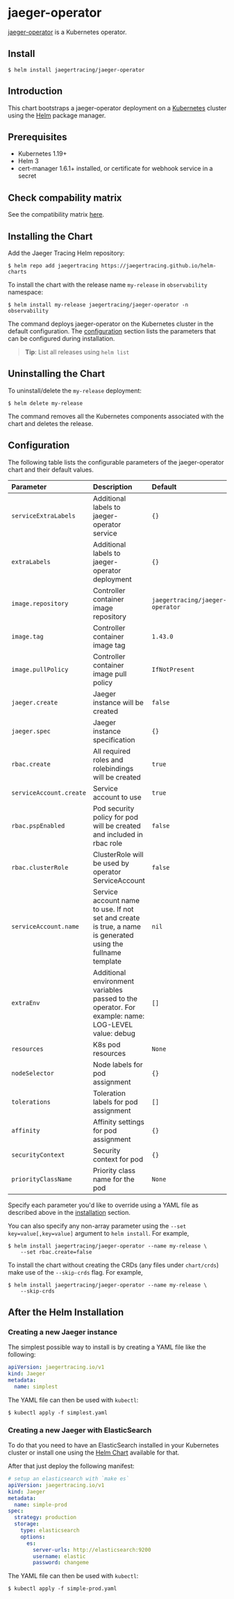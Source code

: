 # jaeger-operator

[jaeger-operator](https://github.com/jaegertracing/jaeger-operator) is a Kubernetes operator.

## Install

```console
$ helm install jaegertracing/jaeger-operator
```

## Introduction

This chart bootstraps a jaeger-operator deployment on a [Kubernetes](http://kubernetes.io) cluster using the [Helm](https://helm.sh) package manager.

## Prerequisites

- Kubernetes 1.19+
- Helm 3
- cert-manager 1.6.1+ installed, or certificate for webhook service in a secret

## Check compability matrix
See the compatibility matrix [here](./COMPATIBILITY.md).

## Installing the Chart

Add the Jaeger Tracing Helm repository:

```console
$ helm repo add jaegertracing https://jaegertracing.github.io/helm-charts
```

To install the chart with the release name `my-release` in `observability` namespace: 

```console
$ helm install my-release jaegertracing/jaeger-operator -n observability
```

The command deploys jaeger-operator on the Kubernetes cluster in the default configuration. The [configuration](#configuration) section lists the parameters that can be configured during installation.

> **Tip**: List all releases using `helm list`

## Uninstalling the Chart

To uninstall/delete the `my-release` deployment:

```console
$ helm delete my-release
```

The command removes all the Kubernetes components associated with the chart and deletes the release.

## Configuration

The following table lists the configurable parameters of the jaeger-operator chart and their default values.

| Parameter               | Description                                                                                                 | Default                         |
| :---------------------- | :---------------------------------------------------------------------------------------------------------- | :------------------------------ |
| `serviceExtraLabels`    | Additional labels to jaeger-operator service  | `{}`
| `extraLabels`           | Additional labels to jaeger-operator deployment  | `{}`
| `image.repository`      | Controller container image repository                                                                       | `jaegertracing/jaeger-operator` |
| `image.tag`             | Controller container image tag                                                                              | `1.43.0`                        |
| `image.pullPolicy`      | Controller container image pull policy                                                                      | `IfNotPresent`                  |
| `jaeger.create`         | Jaeger instance will be created                                                                             | `false`                         |
| `jaeger.spec`           | Jaeger instance specification                                                                               | `{}`                            |
| `rbac.create`           | All required roles and rolebindings will be created                                                         | `true`                          |
| `serviceAccount.create` | Service account to use                                                                                      | `true`                          |
| `rbac.pspEnabled`       | Pod security policy for pod will be created and included in rbac role                                       | `false`                         |
| `rbac.clusterRole`      | ClusterRole will be used by operator ServiceAccount                                                         | `false`                         |
| `serviceAccount.name`   | Service account name to use. If not set and create is true, a name is generated using the fullname template | `nil`                           |
| `extraEnv`              | Additional environment variables passed to the operator. For example:   name: LOG-LEVEL   value: debug      | `[]`                            |
| `resources`             | K8s pod resources                                                                                           | `None`                          |
| `nodeSelector`          | Node labels for pod assignment                                                                              | `{}`                            |
| `tolerations`           | Toleration labels for pod assignment                                                                        | `[]`                            |
| `affinity`              | Affinity settings for pod assignment                                                                        | `{}`                            |
| `securityContext`       | Security context for pod                                                                                    | `{}`                            |
| `priorityClassName`     | Priority class name for the pod                                                                             | `None`                          |

Specify each parameter you'd like to override using a YAML file as described above in the [installation](#installing-the-chart) section.

You can also specify any non-array parameter using the `--set key=value[,key=value]` argument to `helm install`. For example,

```console
$ helm install jaegertracing/jaeger-operator --name my-release \
    --set rbac.create=false
```

To install the chart without creating the CRDs (any files under `chart/crds`) make use of the `--skip-crds` flag. For example,

```console
$ helm install jaegertracing/jaeger-operator --name my-release \
    --skip-crds
```

## After the Helm Installation

### Creating a new Jaeger instance

The simplest possible way to install is by creating a YAML file like the following:

```YAML
apiVersion: jaegertracing.io/v1
kind: Jaeger
metadata:
  name: simplest
```

The YAML file can then be used with `kubectl`:

```console
$ kubectl apply -f simplest.yaml
```

### Creating a new Jaeger with ElasticSearch

To do that you need to have an ElasticSearch installed in your Kubernetes cluster or install one using the [Helm Chart](https://github.com/helm/charts/tree/master/incubator/elasticsearch) available for that.

After that just deploy the following manifest:

```YAML
# setup an elasticsearch with `make es`
apiVersion: jaegertracing.io/v1
kind: Jaeger
metadata:
  name: simple-prod
spec:
  strategy: production
  storage:
    type: elasticsearch
    options:
      es:
        server-urls: http://elasticsearch:9200
        username: elastic
        password: changeme
```

The YAML file can then be used with `kubectl`:

```console
$ kubectl apply -f simple-prod.yaml
```
